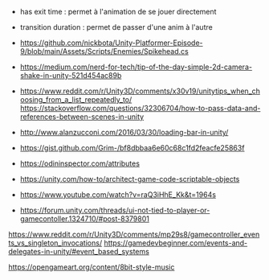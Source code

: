 - has exit time : permet à l'animation de se jouer directement
- transition duration : permet de passer d'une anim à l'autre


- https://github.com/nickbota/Unity-Platformer-Episode-9/blob/main/Assets/Scripts/Enemies/Spikehead.cs
- https://medium.com/nerd-for-tech/tip-of-the-day-simple-2d-camera-shake-in-unity-521d454ac89b
- https://www.reddit.com/r/Unity3D/comments/x30v19/unitytips_when_choosing_from_a_list_repeatedly_to/
https://stackoverflow.com/questions/32306704/how-to-pass-data-and-references-between-scenes-in-unity
- http://www.alanzucconi.com/2016/03/30/loading-bar-in-unity/





- https://gist.github.com/Grim-/bf8dbbaa6e60c68c1fd2feacfe25863f
- https://odininspector.com/attributes
- https://unity.com/how-to/architect-game-code-scriptable-objects
- https://www.youtube.com/watch?v=raQ3iHhE_Kk&t=1964s

- https://forum.unity.com/threads/ui-not-tied-to-player-or-gamecontoller.1324710/#post-8379801

https://www.reddit.com/r/Unity3D/comments/mp29s8/gamecontroller_events_vs_singleton_invocations/
https://gamedevbeginner.com/events-and-delegates-in-unity/#event_based_systems

https://opengameart.org/content/8bit-style-music
